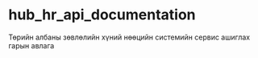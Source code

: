 # hub_hr_api_documentation
Төрийн албаны зөвлөлийн хүний нөөцийн системийн сервис ашиглах гарын авлага
